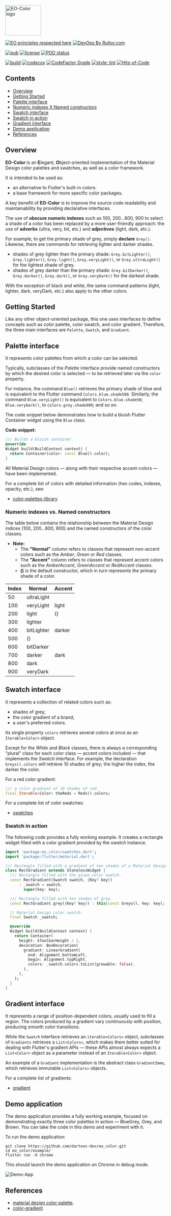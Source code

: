 <img
src="https://user-images.githubusercontent.com/24878574/118523677-bdb5c500-b713-11eb-942f-26a7e0b4554e.png"
alt="EO-Color logo" width="112" height="96"/>

[![EO principles respected here](https://www.elegantobjects.org/badge.svg)](https://www.elegantobjects.org)
[![DevOps By Rultor.com](https://www.rultor.com/b/dartoos-dev/eo_color)](https://www.rultor.com/p/dartoos-dev/eo_color)

[![pub](https://img.shields.io/pub/v/eo_color)](https://pub.dev/packages/eo_color)
[![license](https://img.shields.io/badge/license-mit-green.svg)](https://github.com/dartoos-dev/eo_color/blob/master/LICENSE)
[![PDD status](https://www.0pdd.com/svg?name=dartoos-dev/eo_color)](https://www.0pdd.com/p?name=dartoos-dev/eo_color)

[![build](https://github.com/dartoos-dev/eo_color/actions/workflows/build.yml/badge.svg)](https://github.com/dartoos-dev/eo_color/actions/)
[![codecov](https://codecov.io/gh/dartoos-dev/eo_color/branch/master/graph/badge.svg)](https://codecov.io/gh/dartoos-dev/eo_color)
[![CodeFactor Grade](https://img.shields.io/codefactor/grade/github/rafamizes/eo_color)](https://www.codefactor.io/repository/github/rafamizes/eo_color)
[![style: lint](https://img.shields.io/badge/style-lint-4BC0F5.svg)](https://pub.dev/packages/lint)
[![Hits-of-Code](https://hitsofcode.com/github/dartoos-dev/eo_color?branch=master)](https://hitsofcode.com/github/dartoos-dev/eo_color/view?branch=master)

## Contents

- [Overview](#overview)
- [Getting Started](#getting-started)
- [Palette interface](#palette-interface)
- [Numeric indexes X Named constructors](#numeric-indexes-vs-named-constructors)
- [Swatch interface](#swatch-interface)
- [Swatch in action](#swatch-in-action)
- [Gradient interface](#gradient-interface)
- [Demo application](#demo-application)
- [References](#references)

## Overview

**EO-Color** is an **E**legant, **O**bject-oriented implementation of the
Material Design color palettes and swatches, as well as a color framework.

It is intended to be used as:

- an alternative to Flutter's built-in colors.
- a base framework for more specific color packages.

A key benefit of **EO-Color** is to improve the source code readability and
maintainability by providing declarative interfaces.

The use of **obscure numeric indexes** such as 100, 200…800, 900 to select a
shade of a color has been replaced by a more user-friendly approach: the use of
**adverbs** (ultra, very, bit, etc.) and **adjectives** (light, dark, etc.).

For example, to get the primary shade of grey, simply **declare** `Grey()`.
Likewise, there are commands for retrieving lighter and darker shades.

- shades of grey lighter than the primary shade: `Grey.bitLighter()`,
  `Grey.lighter()`, `Grey.light()`, `Grey.veryLight()`, or `Grey.ultraLight()` for
  the lightest shade of grey.
- shades of grey darker than the primary shade: `Grey.bitDarker()`,
  `Grey.darker()`, `Grey.dark()`, or `Grey.veryDark()` for the darkest shade.

With the exception of black and white, the same command patterns (light,
lighter, dark, veryDark, etc.) also apply to the other colors.

## Getting Started

Like any other object-oriented package, this one uses interfaces to define
concepts such as color palette, color swatch, and color gradient. Therefore, the
three main interfaces are `Palette`, `Swatch`, and `Gradient`.

## Palette interface

It represents color palettes from which a color can be selected.

Typically, subclasses of the _Palette_ interface provide named constructors by
which the desired color is selected — to be retrieved later via the `color` property.

For instance, the command `Blue()` retrieves the primary shade of blue and is equivalent
to the Flutter command `Colors.blue.shade500`. Similarly, the command `Blue.veryLight()`
is equivalent to `Colors.blue.shade50`; `Blue.veryDark()`, to `Colors.grey.shade900`;
and so on.

The code snippet below demonstrates how to build a bluish Flutter Container
widget using the `Blue` class.

**Code snippet:**

```dart
/// Builds a bluish container.
@override
Widget build(BuildContext context) {
  return Container(color: const Blue().color);
}
```

All Material Design colors — along with their respective accent-colors — have
been implemented.

For a complete list of colors with detailed information (hex codes, indexes,
opacity, etc.), see:

- [color-palettes-library](https://pub.dev/documentation/eo_color/latest/palettes/palettes-library.html)

### Numeric indexes vs. Named constructors

The table below contains the relationship between the Material Design indices
(100, 200…800, 900) and the named constructors of the color classes.

- **Note:**
  - The **"Normal"** column refers to classes that represent non-accent colors
    such as the _Amber_, _Green_ or _Red_ classes.
  - The **"Accent"** column refers to classes that represent accent colors such
    as the _AmberAccent_, _GreenAccent_ or _RedAccent_ classes.
  - **()** is the default constructor, which in turn represents the primary shade
    of a color.

| Index | Normal     | Accent |
| :---- | ---------- | :----- |
| 50    | ultraLight |        |
| 100   | veryLight  | light  |
| 200   | light      | ()     |
| 300   | lighter    |        |
| 400   | bitLighter | darker |
| 500   | ()         |        |
| 600   | bitDarker  |        |
| 700   | darker     | dark   |
| 800   | dark       |        |
| 900   | veryDark   |        |

## Swatch interface

It represents a collection of related colors such as:

- shades of grey;
- the color gradient of a brand;
- a user's preferred colors.

Its single property `colors` retrieves several colors at once as an
`Iterable<Color>` object.

Except for the _White_ and _Black_ classes, there is always a corresponding
"plural" class for each color class — accent colors included — that implements
the _Swatch_ interface. For example, the declaration `Greys().colors` will
retrieve 10 shades of grey; the higher the index, the darker the color.

For a red color gradient:

```dart
/// a color gradient of 10 shades of red.
final Iterable<Color> theReds = Reds().colors;
```

For a complete list of color swatches:

- [swatches](https://pub.dev/documentation/eo_color/latest/swatches/swatches-library.html)

### Swatch in action

The following code provides a fully working example. It creates a rectangle
widget filled with a color gradient provided by the _swatch_ instance.

```dart
import 'package:eo_color/swatches.dart';
import 'package:flutter/material.dart';

/// Rectangle filled with a gradient of ten shades of a Material Design color.
class RectGradient extends StatelessWidget {
  /// Rectangle filled with the given color swatch.
  const RectGradient(Swatch swatch, {Key? key})
      : _swatch = swatch,
        super(key: key);

  /// Rectangle filled with ten shades of grey.
  const RectGradient.grey({Key? key}) : this(const Greys(), key: key);

  // Material Design color swatch.
  final Swatch _swatch;

  @override
  Widget build(BuildContext context) {
    return Container(
      height: kToolbarHeight / 2,
      decoration: BoxDecoration(
        gradient: LinearGradient(
          end: Alignment.bottomLeft,
          begin: Alignment.topRight,
          colors: _swatch.colors.toList(growable: false),
        ),
      ),
    );
  }
}
```

## Gradient interface

It represents a range of position-dependent colors, usually used to fill a
region. The colors produced by a gradient vary continuously with position,
producing smooth color transitions.

While the `Swatch` interface retrieves an `iterable<Colors>` object, subclasses
of `Gradients` retrieves a `List<Colors>`, which makes them better suited for
dealing with Flutter's gradient APIs — these APIs almost always expects a
`List<Color>` object as a parameter instead of an `Iterable<Color>` object.

An example of a `Gradient` implementation is the abstract class `GradientImmu`,
which retrieves immutable `List<Colors>` objects.

For a complete list of gradients:

- [gradient](https://pub.dev/documentation/eo_color/latest/gradients/gradients-library.html)

## Demo application

The demo application provides a fully working example, focused on demonstrating
exactly three color palettes in action — BlueGrey, Grey, and Brown. You can take
the code in this demo and experiment with it.

To run the demo application:

```shell
git clone https://github.com/dartoos-dev/eo_color.git
cd eo_color/example/
flutter run -d chrome
```

This should launch the demo application on Chrome in debug mode.

![Demo-App](https://user-images.githubusercontent.com/24878574/122656689-440a6000-d133-11eb-9100-46d6ff344283.png)

## References

- [material design color palette](https://material.io/archive/guidelines/style/color.html#color-color-palette).
- [color-gradient](https://en.wikipedia.org/wiki/Color_gradient)
